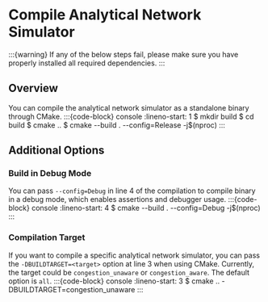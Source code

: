 # Compile Analytical Network Simulator

:::{warning}
If any of the below steps fail, please make sure you have properly installed all required dependencies.
:::

## Overview
You can compile the analytical network simulator as a standalone binary through CMake.
:::{code-block} console
:lineno-start: 1
$ mkdir build
$ cd build
$ cmake ..
$ cmake --build . --config=Release -j$(nproc)
:::

## Additional Options

### Build in Debug Mode
You can pass `--config=Debug` in line 4 of the compilation to compile binary in a debug mode, which enables assertions and debugger usage.
:::{code-block} console
:lineno-start: 4
$ cmake --build . --config=Debug -j$(nproc)
:::

### Compilation Target
If you want to compile a specific analytical network simulator, you can pass the `-DBUILDTARGET=<target>` option at line 3 when using CMake. Currently, the target could be `congestion_unaware` or `congestion_aware`. The default option is `all`.
:::{code-block} console
:lineno-start: 3
$ cmake .. -DBUILDTARGET=congestion_unaware
:::
